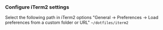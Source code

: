### Configure iTerm2 settings
Select the following path in iTerm2 options "General -> Preferences -> Load preferences from a custom folder or URL"
`~/dotfiles/iterm2`